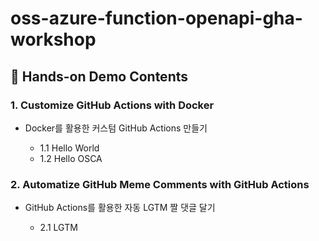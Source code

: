 # oss-azure-function-openapi-gha-workshop

## 🚀 Hands-on Demo Contents
### 1. Customize GitHub Actions with Docker
- Docker를 활용한 커스텀 GitHub Actions 만들기

  - 1.1 Hello World
  - 1.2 Hello OSCA

### 2. Automatize GitHub Meme Comments with GitHub Actions
- GitHub Actions를 활용한 자동 LGTM 짤 댓글 달기

  - 2.1 LGTM
